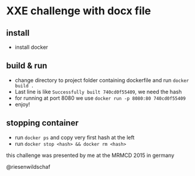 # XXE challenge with docx file

## install

* install docker

## build & run

* change directory to project folder containing dockerfile and run `docker build .`
* Last line is like `Successfully built 740cd0f55409`, we need the hash
* for running at port 8080 we use `docker run -p 8080:80 740cd0f55409`
* enjoy!

## stopping container

* run `docker ps` and copy very first hash at the left
* run `docker stop <hash> && docker rm <hash>`

this challenge was presented by me at the MRMCD 2015 in germany

@riesenwildschaf

